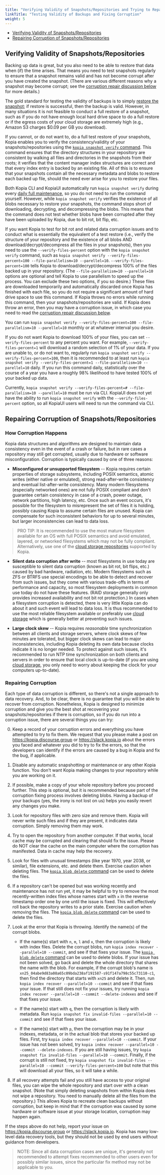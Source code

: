 ```yaml
---
title: "Verifying Validity of Snapshots/Repositories and Trying to Repair Any Corruption"
linkTitle: "Testing Validity of Backups and Fixing Corruption"
weight: 5
---
```


* [Verifying Validity of Snapshots/Repositories](#verifying-validity-of-snapshotsrepositories)
* [Repairing Corruption of Snapshots/Repositories](#repairing-corruption-of-snapshotsrepositories)

## Verifying Validity of Snapshots/Repositories

Backing up data is great, but you also need to be able to restore that data when (if) the time arises. That means you need to test snapshots regularly to ensure that a snapshot remains valid and has not become corrupt after you have created the snapshot. (There are various different reasons why a snapshot may become corrupt; see the [corruption repair discussion below](#repairing-corruption-of-snapshotsrepositories) for more details.)

The gold standard for testing the validity of backups is to simply [restore the snapshot](../../getting-started/); if restore is successful, then the backup is valid. However, in many situations it is not feasible to conduct a full restore of a snapshot, such as if you do not have enough local hard drive space to do a full restore or if the egress costs of your cloud storage are extremely high (e.g., Amazon S3 charges $0.09 per GB you download). 

If you cannot, or do not want to, do a full test restore of your snapshots, Kopia enables you to verify the consistency/validity of your snapshots/repositories using the [`kopia snapshot verify` command](../../reference/command-line/common/snapshot-verify/). This command ensures that the directory structures in your repository are consistent by walking all files and directories in the snapshots from their roots; it verifies that the content manager index structures are correct and that every index entry is backed by an existing file. All of this is to ensure that your snapshots contain all the necessary metadata and blobs to restore each backed up file, should the need ever arise for you to restore your files.

Both Kopia CLI and KopiaUI automatically run `kopia snapshot verify` during every [daily full maintenance](../maintenance/), so you do not need to run the command yourself. However, while `kopia snapshot verify` verifies the existence of all blobs necessary to restore your snapshots, the command stops short of downloading, decrypting, and decompressing the blobs. This means that the command does not test whether blobs have been corrupted after they have been uploaded by Kopia, due to bit rot, bit flip, etc. 

If you want Kopia to test for bit rot and related data corruption issues and to conduct what is essentially the equivalent of a test restore (i.e., verify the structure of your repository and the existence of all blobs AND download/decrypt/decompress all the files in your snapshots), then you need to use the `--verify-files-percent` option with the `kopia snapshot verify` command, such as `kopia snapshot verify --verify-files-percent=100 --file-parallelism=10 --parellel=10`. `--verify-files-percent=100` tells Kopia to download/decrypt/decompress 100% of the files backed up in your repository. (The `--file-parallelism=10 --parellel=10` options are optional and tell Kopia to use parallelism to speed up the process. You can exclude these two options, if you so desire.) These files are downloaded temporarily and automatically discarded once Kopia has finished with each file, so you do not require a significant amount of hard drive space to use this command. If Kopia throws no errors while running this command, then your snapshots/repositories are valid. If Kopia does throw an error, then you may have a corruption issue, in which case you need to read the [corruption repair discussion below](#repairing-corruption-of-snapshotsrepositories).

You can run `kopia snapshot verify --verify-files-percent=100 --file-parallelism=10 --parellel=10` monthly or at whatever interval you desire. 

If you do not want Kopia to download 100% of your files, you can set `--verify-files-percent` to any percent you want. For example, `--verify-files-percent=1` will download a random selection of 1% of your data. If you are unable to, or do not want to, regularly run `kopia snapshot verify --verify-files-percent=100`, then it is recommended to at least run `kopia snapshot verify --verify-files-percent=1 --file-parallelism=10 --parellel=10` daily. If you run this command daily, statistically over the course of a year you have a roughly 98% likelihood to have tested 100% of your backed up data. 

Currently, `kopia snapshot verify --verify-files-percent=# --file-parallelism=10 --parellel=10` must be run via CLI. KopiaUI does not yet have the ability to run `kopia snapshot verify` with the `--verify-files-percent` option, so all KopiaUI users will need to run the command via CLI.

## Repairing Corruption of Snapshots/Repositories

### How Corruption Happens

Kopia data structures and algorithms are designed to maintain data consistency even in the event of a crash or failure, but in rare cases a repository may still get corrupted, usually due to hardware or software misconfiguration. Corruption is typically caused by one of three reasons:

* **Misconfigured or unsupported filesystem** -- Kopia requires certain properties of storage subsystems, including POSIX semantics, atomic writes (either native or emulated), strong read-after-write consistency and eventual list-after-write consistency. Many modern filesystems (especially networked ones) are not fully POSIX compliant and don't guarantee certain consistency in case of a crash, power outage, network partitions, high latency, etc. Once such an event occurs, it's possible for the filesystem to misrepresent the set of files it is holding, possibly causing Kopia to assume certain files are unused. Kopia can compensate for such inconsistent behaviors for up to several minutes, but larger inconsistencies can lead to data loss.

> PRO TIP: It is recommended to use the most mature filesystem available for an OS with full POSIX semantics and avoid emulated, layered, or networked filesystems which may not be fully compliant. Alternatively, use one of the [cloud storage repositories](../../repositories/) supported by Kopia.

* **Silent data corruption after write** -- most filesystems in use today are susceptible to silent data corruption (known as bit rot, bit flips, etc.) caused by bad hardware, radiation, etc. Modern filesystems such as ZFS or BTRFS use special encodings to be able to detect and recover from such issues, but they come with various trade-offs in terms of performance and capacity, so most filesystem deployments in common use today do not have these features. (RAID storage generally only provides increased availability and not bit rot protection.) In cases when a filesystem corruption is detected, there is very little Kopia can do about it and such event will lead to data loss. It is thus recommended to use the most reliable filesystem available or preferably use [cloud storage](../../repositories/) which is generally better at preventing such issues.

* **Large clock skew** -- Kopia requires _reasonable_ time synchronization between all clients and storage servers, where clock skews of few minutes are tolerated, but bigger clock skews can lead to major inconsistencies, including Kopia deleting its own data because clocks indicate it is no longer needed. To protect against such issues, it's recommended to run NTP time synchronization on both clients and servers in order to ensure that local clock is up-to-date (if you are using [cloud storage](../../repositories/), you only need to worry about keeping the clock for your computers up-to-date).

### Repairing Corruption

Each type of data corruption is different, so there's not a single approach to data recovery. And, to be clear, there is no guarantee that you will be able to recover from corruption. Nonetheless, Kopia is designed to minimize corruption and give you the best shot at recovering your snapshots/repositories if there is corruption, so if you do run into a corruption issue, there are several things you can try:

0. Keep a record of your corruption errors and everything you have attempted to try to fix them. We request that you please make a post on https://kopia.discourse.group or https://slack.kopia.io about the errors you faced and whatever you did to try to fix the errors, so that the developers can identify if the errors are caused by a bug in Kopia and fix the bug, if applicable.

1. Disable any automatic snapshotting or maintenance or any other Kopia function. You don't want Kopia making changes to your repository while you are working on it.

2. If possible, make a copy of your whole repository before you proceed further. This step is optional, but it is recommended because part of the corruption fixing process involves deleting blobs. Having a backup of your backups (yes, the irony is not lost on us) helps you easily revert any changes you make. 

3. Look for repository files with zero size and remove them. Kopia will never write such files and if they are present, it indicates data corruption. Simply removing them may work.

4. Try to open the repository from another computer. If that works, local cache may be corrupted and clearing that should fix the issue. Please do NOT clear the cache on the main computer where the corruption has manifested. Data in cache may help the recovery.

5. Look for files with unusual timestamps (like year 1970, year 2038, or similar), file extensions, etc. and delete them. Exercise caution when deleting files. The [`kopia blob delete` command](../../reference/command-line/advanced/blob-delete/) can be used to delete the files.

6. If a repository can't be opened but was working recently and maintenance has not run yet, it may be helpful to try to remove the most recently-written index files whose names start with `x` in the reverse timestamp order one by one until the issue is fixed. This will effectively roll back the repository writes to a prior state. Exercise caution when removing the files. The [`kopia blob delete` command](../../reference/command-line/advanced/blob-delete/) can be used to delete the files.

7. Look at the error that Kopia is throwing. Identify the name(s) of the corrupt blobs. 

    * If the name(s) start with `n`, `m`, `l` and `x`, then the corruption is likely with index files. Delete the corrupt blobs, run `kopia index recover --parallel=10 --commit`, and see if that fixes your issue. The [`kopia blob delete` command](../../reference/command-line/advanced/blob-delete/) can be used to delete blobs. If your issue has not been solved, go back and delete the whole directory that shares the name with the blob. For example, if the corrupt blob's name is `xn25_04abe9d83a08a65c09bda238af191587-s91f147a798c55c73110-c1`, then find the directory that starts with `xn25` and delete it. Then, run `kopia index recover --parallel=10 --commit` and see if that fixes your issue. If that still does not fix your issues, try running `kopia index recover --parallel=10 --commit --delete-indexes` and see if that fixes your issue.

    * If the name(s) start with `q`, then the corruption is likely with metadata. Run `kopia snapshot fix invalid-files --parallel=10 --commit` and see if that fixes your issue.

    * If the name(s) start with `p`, then the corruption may be in your indexes, metadata, or in the actual blob that stores your backed up files. First, try `kopia index recover --parallel=10 --commit`. If your issue has not been solved, try `kopia index recover --parallel=10 --commit --delete-indexes`. If you are still having issues, try `kopia snapshot fix invalid-files --parallel=10 --commit`. Finally, if the corrupt is still not fixed, try `kopia snapshot fix invalid-files --parallel=10 --commit --verify-files-percent=100` but note that this will download all your files, so it will take a while.
  
8. If all recovery attempts fail and you still have access to your original files, you can wipe the whole repository and start over with a clean snapshot. (Note that simply deleting snapshots from within Kopia does not wipe a repository. You need to manually delete all the files from the repository.) This allows Kopia to recreate clean backups without corruption, but keep in mind that if the corruption was caused by some hardware or software issue at your storage location, corruption may happen again.
  
If the steps above do not help, report your issue on https://kopia.discourse.group or https://slack.kopia.io. Kopia has many low-level data recovery tools, but they should not be used by end users without guidance from developers.

> NOTE: Since all data corruption cases are unique, it's generally not recommended to attempt fixes recommended to other users even for possibly similar issues, since the particular fix method may not be applicable to you.
